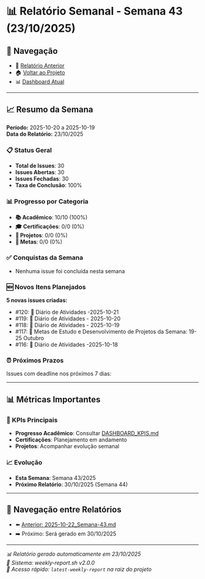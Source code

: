 # 📊 Relatório Semanal - Semana 43 (23/10/2025)

## 🔗 Navegação
- 📄 [Relatório Anterior](./2025-10-22_Semana-43.md)
- 🏠 [Voltar ao Projeto](../../README.md)
- 📊 [Dashboard Atual](../../DASHBOARD_KPIS.md)

---

## 📈 Resumo da Semana
**Período:** 2025-10-20 a 2025-10-19  
**Data do Relatório:** 23/10/2025

### 📋 Status Geral
- **Total de Issues**: 30
- **Issues Abertas**: 30  
- **Issues Fechadas**: 30
- **Taxa de Conclusão**: 100%

### 📊 Progresso por Categoria
- **📚 Acadêmico**: 10/10 (100%)
- **🎓 Certificações**: 0/0 (0%)
- **🚀 Projetos**: 0/0 (0%)
- **🎯 Metas**: 0/0 (0%)

### ✅ Conquistas da Semana
- Nenhuma issue foi concluída nesta semana

### 🆕 Novos Itens Planejados
**5 novas issues criadas:**
- #120: 📝 Diário de Atividades -2025-10-21
- #119: 📝 Diário de Atividades - 2025-10-20
- #118: 📝 Diário de Atividades - 2025-10-19
- #117: 🎯 Metas de Estudo e Desenvolvimento de Projetos da Semana: 19-25 Outubro
- #116: 📝 Diário de Atividades -2025-10-18

### ⏰ Próximos Prazos
Issues com deadline nos próximos 7 dias:

---

## 📊 Métricas Importantes

### 🎯 KPIs Principais
- **Progresso Acadêmico**: Consultar [DASHBOARD_KPIS.md](../../DASHBOARD_KPIS.md)
- **Certificações**: Planejamento em andamento
- **Projetos**: Acompanhar evolução semanal

### 📈 Evolução
- **Esta Semana**: Semana 43/2025
- **Próximo Relatório**: 30/10/2025 (Semana 44)

---

## 🔄 Navegação entre Relatórios
- ⬅️ [Anterior: 2025-10-22_Semana-43.md](./2025-10-22_Semana-43.md)
- ➡️ Próximo: Será gerado em 30/10/2025

---

*📊 Relatório gerado automaticamente em 23/10/2025*  
*🤖 Sistema: weekly-report.sh v2.0.0*  
*🔗 Acesso rápido: `latest-weekly-report` na raiz do projeto*

